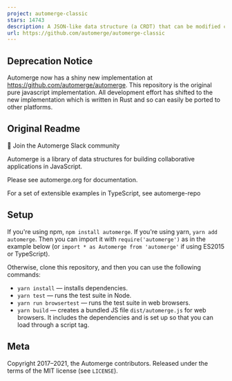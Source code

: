 ```yaml
---
project: automerge-classic
stars: 14743
description: A JSON-like data structure (a CRDT) that can be modified concurrently by different users, and merged again automatically.
url: https://github.com/automerge/automerge-classic
---
```


Deprecation Notice
------------------

Automerge now has a shiny new implementation at https://github.com/automerge/automerge. This repository is the original pure javascript implementation. All development effort has shifted to the new implementation which is written in Rust and so can easily be ported to other platforms.

Original Readme
---------------

💬 Join the Automerge Slack community

Automerge is a library of data structures for building collaborative applications in JavaScript.

Please see automerge.org for documentation.

For a set of extensible examples in TypeScript, see automerge-repo

Setup
-----

If you're using npm, `npm install automerge`. If you're using yarn, `yarn add automerge`. Then you can import it with `require('automerge')` as in the example below (or `import * as Automerge from 'automerge'` if using ES2015 or TypeScript).

Otherwise, clone this repository, and then you can use the following commands:

-   `yarn install` — installs dependencies.
-   `yarn test` — runs the test suite in Node.
-   `yarn run browsertest` — runs the test suite in web browsers.
-   `yarn build` — creates a bundled JS file `dist/automerge.js` for web browsers. It includes the dependencies and is set up so that you can load through a script tag.

Meta
----

Copyright 2017–2021, the Automerge contributors. Released under the terms of the MIT license (see `LICENSE`).
